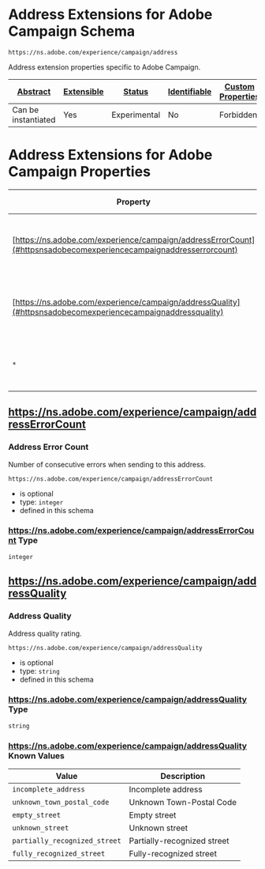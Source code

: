 
# Address Extensions for Adobe Campaign Schema

```
https://ns.adobe.com/experience/campaign/address
```

Address extension properties specific to Adobe Campaign.

| [Abstract](../../../../abstract.md) | [Extensible](../../../../extensions.md) | [Status](../../../../status.md) | [Identifiable](../../../../id.md) | [Custom Properties](../../../../extensions.md) | [Additional Properties](../../../../extensions.md) | Defined In |
|-------------------------------------|-----------------------------------------|---------------------------------|-----------------------------------|------------------------------------------------|----------------------------------------------------|------------|
| Can be instantiated | Yes | Experimental | No | Forbidden | Permitted | [adobe/experience/campaign/address.schema.json](adobe/experience/campaign/address.schema.json) |

# Address Extensions for Adobe Campaign Properties

| Property | Type | Required | Defined by |
|----------|------|----------|------------|
| [https://ns.adobe.com/experience/campaign/addressErrorCount](#httpsnsadobecomexperiencecampaignaddresserrorcount) | `integer` | Optional | Address Extensions for Adobe Campaign (this schema) |
| [https://ns.adobe.com/experience/campaign/addressQuality](#httpsnsadobecomexperiencecampaignaddressquality) | `string` | Optional | Address Extensions for Adobe Campaign (this schema) |
| `*` | any | Additional | this schema *allows* additional properties |

## https://ns.adobe.com/experience/campaign/addressErrorCount
### Address Error Count

Number of consecutive errors when sending to this address.

`https://ns.adobe.com/experience/campaign/addressErrorCount`
* is optional
* type: `integer`
* defined in this schema

### https://ns.adobe.com/experience/campaign/addressErrorCount Type


`integer`






## https://ns.adobe.com/experience/campaign/addressQuality
### Address Quality

Address quality rating.

`https://ns.adobe.com/experience/campaign/addressQuality`
* is optional
* type: `string`
* defined in this schema

### https://ns.adobe.com/experience/campaign/addressQuality Type


`string`



### https://ns.adobe.com/experience/campaign/addressQuality Known Values
| Value | Description |
|-------|-------------|
| `incomplete_address` | Incomplete address |
| `unknown_town_postal_code` | Unknown Town-Postal Code |
| `empty_street` | Empty street |
| `unknown_street` | Unknown street |
| `partially_recognized_street` | Partially-recognized street |
| `fully_recognized_street` | Fully-recognized street |



